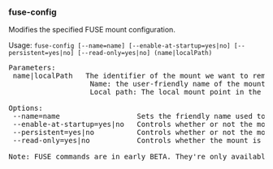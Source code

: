 ### fuse-config
Modifies the specified FUSE mount configuration.

Usage: `fuse-config [--name=name] [--enable-at-startup=yes|no] [--persistent=yes|no] [--read-only=yes|no] (name|localPath)`
<pre>
Parameters:
 name|localPath   The identifier of the mount we want to remove. It can be one of the following:
                   Name: the user-friendly name of the mount, specified when it was added or by fuse-config.
                   Local path: The local mount point in the filesystem.

Options:
 --name=name                  Sets the friendly name used to uniquely identify the mount.
 --enable-at-startup=yes|no   Controls whether or not the mount should be enabled automatically on startup.
 --persistent=yes|no          Controls whether or not the mount is saved across restarts.
 --read-only=yes|no           Controls whether the mount is read-only or writable.

Note: FUSE commands are in early BETA. They're only available on Linux. If you experience any issues, please contact support@mega.nz.
</pre>
